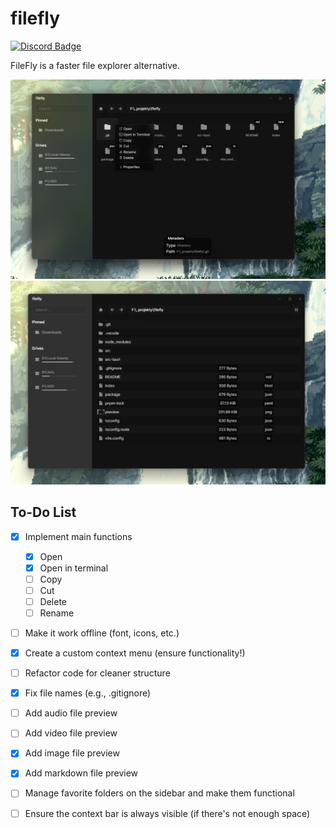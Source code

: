 # filefly

[![Discord Badge](https://dcbadge.vercel.app/api/server/jnXEtWQwdA)](https://discord.gg/jnXEtWQwdA)

FileFly is a faster file explorer alternative.

![Preview](preview.png)
![Preview2](preview2.png)

## To-Do List

- [x] Implement main functions
  - [x] Open
  - [x] Open in terminal
  - [ ] Copy
  - [ ] Cut
  - [ ] Delete
  - [ ] Rename

- [ ] Make it work offline (font, icons, etc.)

- [x] Create a custom context menu (ensure functionality!)

- [ ] Refactor code for cleaner structure

- [x] Fix file names (e.g., .gitignore)

- [ ] Add audio file preview

- [ ] Add video file preview

- [x] Add image file preview

- [x] Add markdown file preview

- [ ] Manage favorite folders on the sidebar and make them functional

- [ ] Ensure the context bar is always visible (if there's not enough space)
